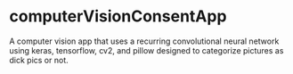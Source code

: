 # computerVisionConsentApp
A computer vision app that uses a recurring convolutional neural network using keras, tensorflow, cv2, and pillow designed to categorize pictures as dick pics or not. 
